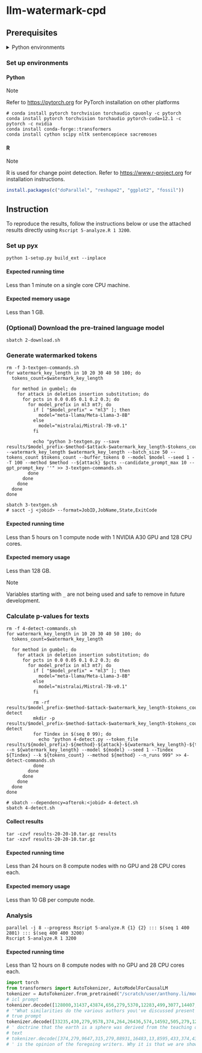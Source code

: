 # llm-watermark-cpd

## Prerequisites

<details closed>
<summary>Python environments</summary>

-   Cython==3.0.10
-   datasets==2.19.1
-   huggingface_hub==0.23.0
-   nltk==3.8.1
-   numpy==1.26.4
-   sacremoses==0.0.53
-   scipy==1.13.0
-   sentencepiece==0.2.0
-   tokenizers==0.19.1
-   torch==2.3.0.post100
-   torchaudio==2.3.0
-   torchvision==0.18.0
-   tqdm==4.66.4
-   transformers==4.40.2

</details>

### Set up environments

#### Python

> [!NOTE]
> Refer to https://pytorch.org for PyTorch installation on other platforms

```shell
# conda install pytorch torchvision torchaudio cpuonly -c pytorch
conda install pytorch torchvision torchaudio pytorch-cuda=12.1 -c pytorch -c nvidia
conda install conda-forge::transformers
conda install cython scipy nltk sentencepiece sacremoses
```

#### R

> [!NOTE]
> R is used for change point detection. Refer to https://www.r-project.org for
> installation instructions.

```r
install.packages(c("doParallel", "reshape2", "ggplot2", "fossil"))
```

## Instruction

To reproduce the results, follow the instructions below or use the attached
results directly using `Rscript 5-analyze.R 1 3200`.

### Set up pyx

```shell
python 1-setup.py build_ext --inplace
```

#### Expected running time

Less than 1 minute on a single core CPU machine.

#### Expected memory usage

Less than 1 GB.

### (Optional) Download the pre-trained language model

```shell
sbatch 2-download.sh
```

### Generate watermarked tokens

```shell
rm -f 3-textgen-commands.sh
for watermark_key_length in 10 20 30 40 50 100; do
  tokens_count=$watermark_key_length

  for method in gumbel; do
    for attack in deletion insertion substitution; do
      for pcts in 0.0 0.05 0.1 0.2 0.3; do
        for model_prefix in ml3 mt7; do
          if [ "$model_prefix" = "ml3" ]; then
            model="meta-llama/Meta-Llama-3-8B"
          else
            model="mistralai/Mistral-7B-v0.1"
          fi

          echo "python 3-textgen.py --save results/$model_prefix-$method-$attack-$watermark_key_length-$tokens_count-$pcts.p --watermark_key_length $watermark_key_length --batch_size 50 --tokens_count $tokens_count --buffer_tokens 0 --model $model --seed 1 --T 100 --method $method --${attack} $pcts --candidate_prompt_max 10 --gpt_prompt_key ''" >> 3-textgen-commands.sh
        done
      done
    done
  done
done

sbatch 3-textgen.sh
# sacct -j <jobid> --format=JobID,JobName,State,ExitCode
```

#### Expected running time

Less than 5 hours on 1 compute node with 1 NVIDIA A30 GPU and 128 CPU cores.

#### Expected memory usage

Less than 128 GB.

> [!NOTE]
> Variables starting with `_` are not being used and safe to remove in
> future development.

### Calculate p-values for texts

```shell
rm -f 4-detect-commands.sh
for watermark_key_length in 10 20 30 40 50 100; do
  tokens_count=$watermark_key_length

  for method in gumbel; do
    for attack in deletion insertion substitution; do
      for pcts in 0.0 0.05 0.1 0.2 0.3; do
        for model_prefix in ml3 mt7; do
          if [ "$model_prefix" = "ml3" ]; then
            model="meta-llama/Meta-Llama-3-8B"
          else
            model="mistralai/Mistral-7B-v0.1"
          fi

          rm -rf results/$model_prefix-$method-$attack-$watermark_key_length-$tokens_count-$pcts.p-detect
          mkdir -p results/$model_prefix-$method-$attack-$watermark_key_length-$tokens_count-$pcts.p-detect
          for Tindex in $(seq 0 99); do
            echo "python 4-detect.py --token_file results/${model_prefix}-${method}-${attack}-${watermark_key_length}-${tokens_count}-${pcts}.p --n ${watermark_key_length} --model ${model} --seed 1 --Tindex ${Tindex} --k ${tokens_count} --method ${method} --n_runs 999" >> 4-detect-commands.sh
          done
        done
      done
    done
  done
done

# sbatch --dependency=afterok:<jobid> 4-detect.sh
sbatch 4-detect.sh
```

#### Collect results

```shell
tar -czvf results-20-20-10.tar.gz results
tar -xzvf results-20-20-10.tar.gz
```

#### Expected running time

Less than 24 hours on 8 compute nodes with no GPU and 28 CPU cores each.

#### Expected memory usage

Less than 10 GB per compute node.

### Analysis

```shell
parallel -j 8 --progress Rscript 5-analyze.R {1} {2} ::: $(seq 1 400 2801) ::: $(seq 400 400 3200)
Rscript 5-analyze.R 1 3200
```

#### Expected running time

Less than 12 hours on 8 compute nodes with no GPU and 28 CPU cores each.

```python
import torch
from transformers import AutoTokenizer, AutoModelForCausalLM
tokenizer = AutoTokenizer.from_pretrained("/scratch/user/anthony.li/models/" + "meta-llama/Meta-Llama-3-8B" + "/tokenizer")
# icl prompt
tokenizer.decode([128000,31437,43874,656,279,5370,12283,499,3077,14407,3118,304,872,4477,30,83017,701,4320,11,1524,422,279,12283,2873,311,617,912,2867,3585,315,70000,1210,128000,128000,128000], skip_special_tokens=True)
# '"What similarities do the various authors you\'ve discussed present in their writing? Explain your answer, even if the authors seem to have no clear points of resemblance."'
# true prompt
tokenizer.decode([33235,430,279,9578,374,264,26436,574,14592,505,279,12917,315,14154,3980,79454,11,323,813,16801,304,279,14209,315,279,3276,575,2601,574,4762,28160,555,279,9815,902,279,14154,18088,23933,11467,6688,315,872,64876,13,1115,11,520,3325,11], skip_special_tokens=True)
# ' doctrine that the earth is a sphere was derived from the teaching of ancient geographers, and his belief in the existence of the antipodes was probably influenced by the accounts which the ancient Irish voyagers gave of their journeys. This, at least,'
# text
# tokenizer.decode([374,279,9647,315,279,88931,16483,13,8595,433,374,430,584,527,6982,912,3585,315,70000,1990], skip_special_tokens=True)
# ' is the opinion of the foregoing writers. Why it is that we are shown no points of resemblance between'
```
